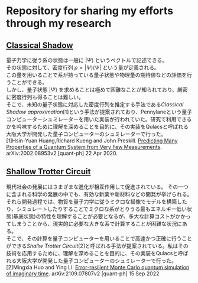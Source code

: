 # Repository for sharing my efforts through my research
## [Classical Shadow](/Classical%20Shadow)
量子力学に従う系の状態は一般に $|\Psi\rangle$ というベクトルで記述できる。  
その状態に対して、密度行列 $\rho=|\Psi\rangle\langle\Psi|$ という量が定義される。　  
この量を用いることで系が持っている量子状態や物理量の期待値などの評価を行うことができる。  
しかし、量子状態 $|\Psi\rangle$ を求めることは極めて困難なことが知られており、厳密に密度行列も得ることは難しい。  
そこで、未知の量子状態に対応した密度行列を推定する手法である*Classical Shadow approximation*[1]という手法が提案されており、Pennylaneという量子コンピューターシュミレーターを用いた実装が行われていた。研究で利用できるかを吟味するために理解を深めることを目的に、その実装をQulacsと呼ばれる大阪大学が開発した量子コンピューターのシュミレーターで行った。  
[1]Hsin-Yuan Huang,Richard Kueng and John Preskill. [Predicting Many Properties of a Quantum System from Very Few Measurements](https://arxiv.org/abs/2002.08953). arXiv:2002.08953v2 [quant-ph] 22 Apr 2020.
## [Shallow Trotter Circuit](/Shallow%20Trotter%20Circuit)
現代社会の発展にはさまざまな進化が相互作用して促進されている。
その一つに含まれる科学の発展の中でも、有効な新薬や新材料などの開発が挙げられる。
それら開発過程では、物質を量子力学に従うミクロな描像でモデルを構築したり、シミュレートしたりすることでミクロな系がとりうる最もエネルギー低い状態(基底状態)の特性を理解することが必要となるが、多大な計算コストがかかってしまうことから、現実的に必要な大きな系で計算することが困難な状況にある。  
そこで、その計算を量子コンピューターを用いることで高速かつ正確に行うことができる*Shallw Trotter Circuit*[2]と呼ばれる手法が提案されている。私はその技術を応用するために、理解を深めることを目的に、その実装をQulacsと呼ばれる大阪大学が開発した量子コンピューターのシュミレーターで行った。  
[2]Mingxia Huo and Ying Li. [Error-resilient Monte Carlo quantum simulation of imaginary time](https://arxiv.org/abs/2109.07807). arXiv:2109.07807v2 [quant-ph] 15 Sep 2022
